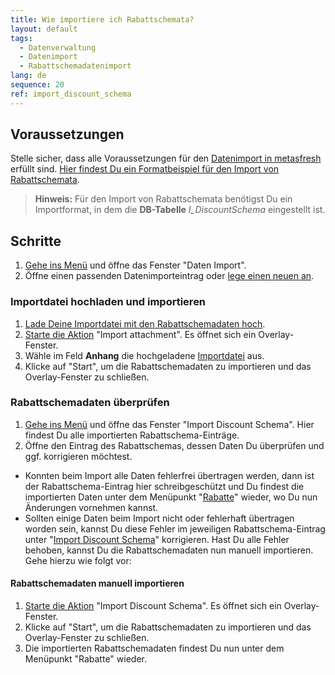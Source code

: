 ```yaml
---
title: Wie importiere ich Rabattschemata?
layout: default
tags:
  - Datenverwaltung
  - Datenimport
  - Rabattschemadatenimport
lang: de
sequence: 20
ref: import_discount_schema
---
```


## Voraussetzungen
Stelle sicher, dass alle Voraussetzungen für den [Datenimport in metasfresh](Datenimport_nach_metasfresh) erfüllt sind. [Hier findest Du ein Formatbeispiel für den Import von Rabattschemata](Importformat_Beispiel_Rabattschema).
 >**Hinweis:** Für den Import von Rabattschemata benötigst Du ein Importformat, in dem die **DB-Tabelle** *I_DiscountSchema* eingestellt ist.

## Schritte
1. [Gehe ins Menü](Menu) und öffne das Fenster "Daten Import".
1. Öffne einen passenden Datenimporteintrag oder [lege einen neuen an](Datenimporteintrag_anlegen).

### Importdatei hochladen und importieren
1. [Lade Deine Importdatei mit den Rabattschemadaten hoch](Dateihandling).
1. [Starte die Aktion](AktionStarten) "Import attachment". Es öffnet sich ein Overlay-Fenster.
1. Wähle im Feld **Anhang** die hochgeladene [Importdatei](Importdatei_nuetzliche_Hinweise) aus.
1. Klicke auf "Start", um die Rabattschemadaten zu importieren und das Overlay-Fenster zu schließen.

### Rabattschemadaten überprüfen
1. [Gehe ins Menü](Menu) und öffne das Fenster "Import Discount Schema". Hier findest Du alle importierten Rabattschema-Einträge.
1. Öffne den Eintrag des Rabattschemas, dessen Daten Du überprüfen und ggf. korrigieren möchtest.
 - Konnten beim Import alle Daten fehlerfrei übertragen werden, dann ist der Rabattschema-Eintrag hier schreibgeschützt und Du findest die importierten Daten unter dem Menüpunkt "[Rabatte](Menu)" wieder, wo Du nun Änderungen vornehmen kannst.
 - Sollten einige Daten beim Import nicht oder fehlerhaft übertragen worden sein, kannst Du diese Fehler im jeweiligen Rabattschema-Eintrag unter "[Import Discount Schema](Menu)" korrigieren. Hast Du alle Fehler behoben, kannst Du die Rabattschemadaten nun manuell importieren. Gehe hierzu wie folgt vor:

#### Rabattschemadaten manuell importieren
1. [Starte die Aktion](AktionStarten) "Import Discount Schema". Es öffnet sich ein Overlay-Fenster.
1. Klicke auf "Start", um die Rabattschemadaten zu importieren und das Overlay-Fenster zu schließen.
1. Die importierten Rabattschemadaten findest Du nun unter dem Menüpunkt "Rabatte" wieder.
